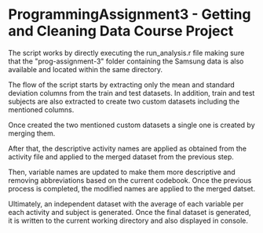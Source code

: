 # ProgrammingAssignment3 - Getting and Cleaning Data Course Project

The script works by directly executing the run_analysis.r file making sure that the "prog-assignment-3" folder containing the Samsung data is also available and located within the same directory.

The flow of the script starts by extracting only the mean and standard deviation columns from the train and test datasets. In addition, train and test subjects are also extracted to create two custom datasets including the mentioned columns.

Once created the two mentioned custom datasets a single one is created by merging them.

After that, the descriptive activity names are applied as obtained from the activity file and applied to the merged dataset from the previous step.

Then, variable names are updated to make them more descriptive and removing abbreviations based on the current codebook.
Once the previous process is completed, the modified names are applied to the merged datset.

Ultimately, an independent dataset with the average of each variable per each activity and subject is generated. Once the final dataset is generated, it is written to the current working directory and also displayed in console.



